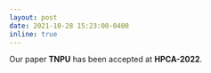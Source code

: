 ```yaml
---
layout: post
date: 2021-10-28 15:23:00-0400
inline: true
---
```


Our paper <strong>TNPU</strong> has been accepted at <strong>HPCA-2022</strong>.

